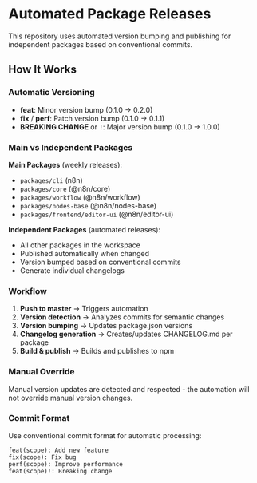 # Automated Package Releases

This repository uses automated version bumping and publishing for independent packages based on conventional commits.

## How It Works

### Automatic Versioning
- **feat**: Minor version bump (0.1.0 → 0.2.0)
- **fix** / **perf**: Patch version bump (0.1.0 → 0.1.1)
- **BREAKING CHANGE** or `!`: Major version bump (0.1.0 → 1.0.0)

### Main vs Independent Packages

**Main Packages** (weekly releases):
- `packages/cli` (n8n)
- `packages/core` (@n8n/core)
- `packages/workflow` (@n8n/workflow)
- `packages/nodes-base` (@n8n/nodes-base)
- `packages/frontend/editor-ui` (@n8n/editor-ui)

**Independent Packages** (automated releases):
- All other packages in the workspace
- Published automatically when changed
- Version bumped based on conventional commits
- Generate individual changelogs

### Workflow

1. **Push to master** → Triggers automation
2. **Version detection** → Analyzes commits for semantic changes
3. **Version bumping** → Updates package.json versions
4. **Changelog generation** → Creates/updates CHANGELOG.md per package
5. **Build & publish** → Builds and publishes to npm

### Manual Override

Manual version updates are detected and respected - the automation will not override manual version changes.

### Commit Format

Use conventional commit format for automatic processing:
```
feat(scope): Add new feature
fix(scope): Fix bug
perf(scope): Improve performance
feat(scope)!: Breaking change
```